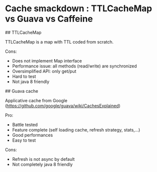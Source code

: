 # Cache smackdown : TTLCacheMap vs Guava vs Caffeine

## TTLCacheMap

TTLCacheMap is a map with TTL coded from scratch.

Cons:

* Does not implement Map interface
* Performance issue: all methods (read/write) are synchronized 
* Oversimplified API: only get/put
* Hard to test
* Not java 8 friendly

## Guava cache

Applicative cache from Google (https://github.com/google/guava/wiki/CachesExplained)

Pro:

* Battle tested
* Feature complete (self loading cache, refresh strategy, stats,...)
* Good performances
* Easy to test

Cons:

* Refresh is not async by default
* Not completely java 8 friendly